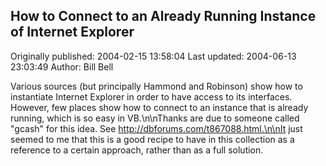 ## How to Connect to an Already Running Instance of Internet Explorer 
Originally published: 2004-02-15 13:58:04 
Last updated: 2004-06-13 23:03:49 
Author: Bill Bell 
 
Various sources (but principally Hammond and Robinson) show how to instantiate Internet Explorer in order to have access to its interfaces. However, few places show how to connect to an instance that is already running, which is so easy in VB.\n\nThanks are due to someone called "gcash" for this idea. See http://dbforums.com/t867088.html.\n\nIt just seemed to me that this is a good recipe to have in this collection as a reference to a certain approach, rather than as a full solution.